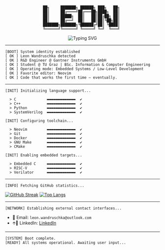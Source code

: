 <div align="center">

```
██╗     ███████╗ ██████╗ ███╗   ██╗ 
██║     ██╔════╝██╔═══██╗████╗  ██║ 
██║     █████╗  ██║   ██║██╔██╗ ██║ 
██║     ██╔══╝  ██║   ██║██║╚██╗██║ 
███████╗███████╗╚██████╔╝██║ ╚████║ 
╚══════╝╚══════╝ ╚═════╝ ╚═╝  ╚═══╝ 
```
<img src="https://readme-typing-svg.demolab.com?font=Fira+Code&pause=1000&center=true&width=435&lines=Embedded+Engineer;Low-Level+Developer;Real+Time+Systems;RTL+Design;Neovim+Power+User;R%26D+Engineer+at+Gantner+Instruments" alt="Typing SVG" />

</div>

---

```
[BOOT] System identity established 
[ OK ] Leon Wandruschka detected 
[ OK ] R&D Engineer @ Gantner Instruments GmbH 
[ OK ] Student @ TU Graz | BSc. Information & Computer Engineering 
[ OK ] Operating mode: Embedded Systems / Low-Level Development 
[ OK ] Favorite editor: Neovim 
[ OK ] Code that works the first time — eventually. 
```

---

```
[INIT] Initializing language support...

  > C              ▬▬▬▬▬▬▬▬▬▬▬▬▬  ✔
  > C++            ▬▬▬▬▬▬▬▬▬▬▬▬▬  ✔
  > Python         ▬▬▬▬▬▬▬▬▬▬▬▬▬  ✔
  > SystemVerilog  ▬▬▬▬▬▬▬▬▬▬▬▬▬  ✔
```

```
[INIT] Configuring toolchain...

  > Neovim         ▬▬▬▬▬▬▬▬▬▬▬▬▬  ✔
  > Git            ▬▬▬▬▬▬▬▬▬▬▬▬▬  ✔
  > Docker         ▬▬▬▬▬▬▬▬▬▬▬▬▬  ✔
  > GNU Make       ▬▬▬▬▬▬▬▬▬▬▬▬▬  ✔
  > CMake          ▬▬▬▬▬▬▬▬▬▬▬▬▬  ✔
```

```
[INIT] Enabling embedded targets...

  > Embedded C     ▬▬▬▬▬▬▬▬▬▬▬▬▬  ✔
  > RISC-V         ▬▬▬▬▬▬▬▬▬▬▬▬▬  ✔
  > Verilator      ▬▬▬▬▬▬▬▬▬▬▬▬▬  ✔
```

---

```
[INFO] Fetching GitHub statistics...
```

[![GitHub Streak](https://github-readme-streak-stats.herokuapp.com?user=LeonWandruschka\&theme=github-dark-blue\&hide_border=true)](https://git.io/streak-stats)
[![Top Langs](https://github-readme-stats.vercel.app/api/top-langs/?username=LeonWandruschka\&layout=compact\&theme=github_dark\&hide_border=true)](https://github.com/anuraghazra/github-readme-stats)

---

```
[NETWORK] Establishing external contact interfaces...
```

* 📧 Email: `leon.wandruschka@outlook.com`
* 🡩‍💼 LinkedIn: [LinkedIn](www.linkedin.com/in/leon-wandruschka)

---

```
[SYSTEM] Boot complete.
[READY] All systems operational. Awaiting user input...
```
 
